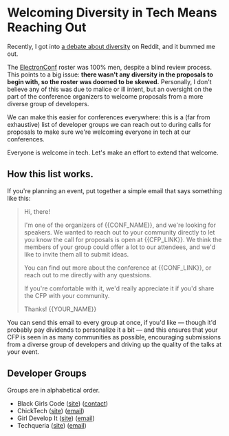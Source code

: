 # Welcoming Diversity in Tech Means Reaching Out

Recently, I got into [a debate about diversity](https://www.reddit.com/r/javascript/comments/6f8u2s/githubs_electronconf_postponed_because_all_the/digz7hb/) on Reddit, and it bummed me out.

The [ElectronConf](http://electronconf.com/) roster was 100% men, despite a blind review process. This points to a big issue: **there wasn't any diversity in the proposals to begin with, so the roster was doomed to be skewed.** Personally, I don't believe any of this was due to malice or ill intent, but an oversight on the part of the conference organizers to welcome proposals from a more diverse group of developers.

We can make this easier for conferences everywhere: this is a (far from exhaustive) list of developer groups we can reach out to during calls for proposals to make sure we're welcoming everyone in tech at our conferences.

Everyone is welcome in tech. Let's make an effort to extend that welcome.

## How this list works.

If you're planning an event, put together a simple email that says something like this:

> Hi, there!
> 
> I'm one of the organizers of {{CONF_NAME}}, and we're looking for speakers. We wanted to reach out to your community directly to let you know the call for proposals is open at {{CFP_LINK}}. We think the members of your group could offer a lot to our attendees, and we'd like to invite them all to submit ideas.
> 
> You can find out more about the conference at {{CONF_LINK}}, or reach out to me directly with any questsions.
>
> If you're comfortable with it, we'd really appreciate it if you'd share the CFP with your community.
>
> Thanks!
> {{YOUR_NAME}}

You can send this email to every group at once, if you'd like — though it'd probably pay dividends to personalize it a bit — and this ensures that your CFP is seen in as many communities as possible, encouraging submissions from a diverse group of developers and driving up the quality of the talks at your event.

## Developer Groups

Groups are in alphabetical order.

- Black Girls Code ([site](http://www.blackgirlscode.com/)) ([contact](http://www.blackgirlscode.com/contact-us.html))
- ChickTech ([site](https://chicktech.org/)) ([email](mailto:info@chicktech.org))
- Girl Develop It ([site](https://www.girldevelopit.com)) ([email](mailto:partnerships@girldevelopit.com))
- Techqueria ([site](https://techqueria.org/)) ([email](mailto:david@techqueria.org))
